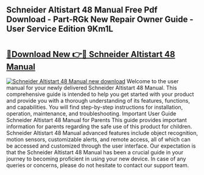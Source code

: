 ## Schneider Altistart 48 Manual Free Pdf Download - Part-RGk New Repair Owner Guide - User Service Edition 9Km1L

# <h2><a href="http://cf17797.oget.top/?id=Schneider+Altistart+48+Manual">🔗Download New 👉🔴 Schneider Altistart 48 Manual</a></h2>

[![Schneider Altistart 48 Manual new download](https://i.imgur.com/5g1atiW.png)](http://cf17797.oget.top/?id=Schneider+Altistart+48+Manual)
Welcome to the user manual for your newly delivered Schneider Altistart 48 Manual. This comprehensive guide is intended to help you get started with your product and provide you with a thorough understanding of its features, functions, and capabilities. You will find step-by-step instructions for installation, operation, maintenance, and troubleshooting. Important User Guide Schneider Altistart 48 Manual for Parents This guide provides important information for parents regarding the safe use of this product for children. Schneider Altistart 48 Manual advanced features include object recognition, motion sensors, customizable alerts, and remote access, all of which can be accessed and customized through the user interface. Our expectation is that the Schneider Altistart 48 Manual has been a crucial guide in your journey to becoming proficient in using your new device. In case of any queries or concerns, please do not hesitate to contact our support team.
